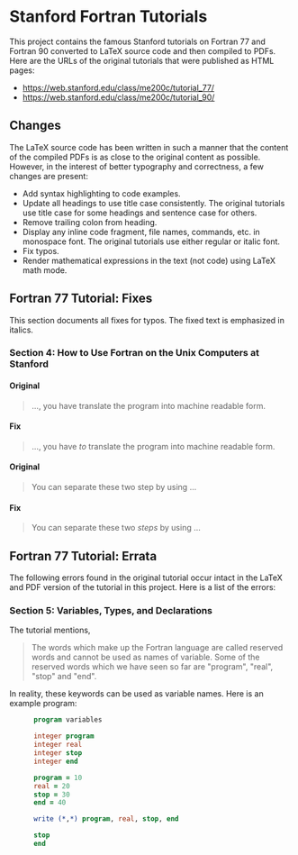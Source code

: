 Stanford Fortran Tutorials
==========================

This project contains the famous Stanford tutorials on Fortran 77 and
Fortran 90 converted to LaTeX source code and then compiled to PDFs.
Here are the URLs of the original tutorials that were published as HTML
pages:

  - https://web.stanford.edu/class/me200c/tutorial_77/
  - https://web.stanford.edu/class/me200c/tutorial_90/


Changes
-------

The LaTeX source code has been written in such a manner that the content
of the compiled PDFs is as close to the original content as possible.
However, in the interest of better typography and correctness, a few
changes are present:

  - Add syntax highlighting to code examples.
  - Update all headings to use title case consistently. The original
    tutorials use title case for some headings and sentence case for
    others.
  - Remove trailing colon from heading.
  - Display any inline code fragment, file names, commands, etc. in
    monospace font. The original tutorials use either regular or italic
    font.
  - Fix typos.
  - Render mathematical expressions in the text (not code) using LaTeX
    math mode.


Fortran 77 Tutorial: Fixes
--------------------------

This section documents all fixes for typos. The fixed text is emphasized
in italics.

### Section 4: How to Use Fortran on the Unix Computers at Stanford

#### Original

> ..., you have translate the program into machine readable form.

#### Fix

> ..., you have *to* translate the program into machine readable form.

#### Original

> You can separate these two step by using ...

#### Fix

> You can separate these two *steps* by using ...


Fortran 77 Tutorial: Errata
---------------------------

The following errors found in the original tutorial occur intact in
the LaTeX and PDF version of the tutorial in this project. Here is a
list of the errors:


### Section 5: Variables, Types, and Declarations

The tutorial mentions,

> The words which make up the Fortran language are called reserved words
> and cannot be used as names of variable. Some of the reserved words
> which we have seen so far are "program", "real", "stop" and "end".

In reality, these keywords can be used as variable names. Here is an
example program:


```fortran
      program variables

      integer program
      integer real
      integer stop
      integer end

      program = 10
      real = 20
      stop = 30
      end = 40

      write (*,*) program, real, stop, end

      stop
      end
```
